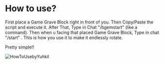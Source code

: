 # How to use?

First place a Game Grave Block right in front of you.
Then Copy/Paste the script and execute it.
After That, Type in Chat "/bgemstart" (like a command).
Then when u facing that placed Game Grave Block, Type in chat "/start" .
This is how you use it to make it endlessly rotate.

Pretty simple!!

![HowToUsebyYuhkil](https://github.com/GrowHax/GrowPai/assets/40395971/10ca0994-6fb0-4bc7-a1ee-50d9c6419111)
